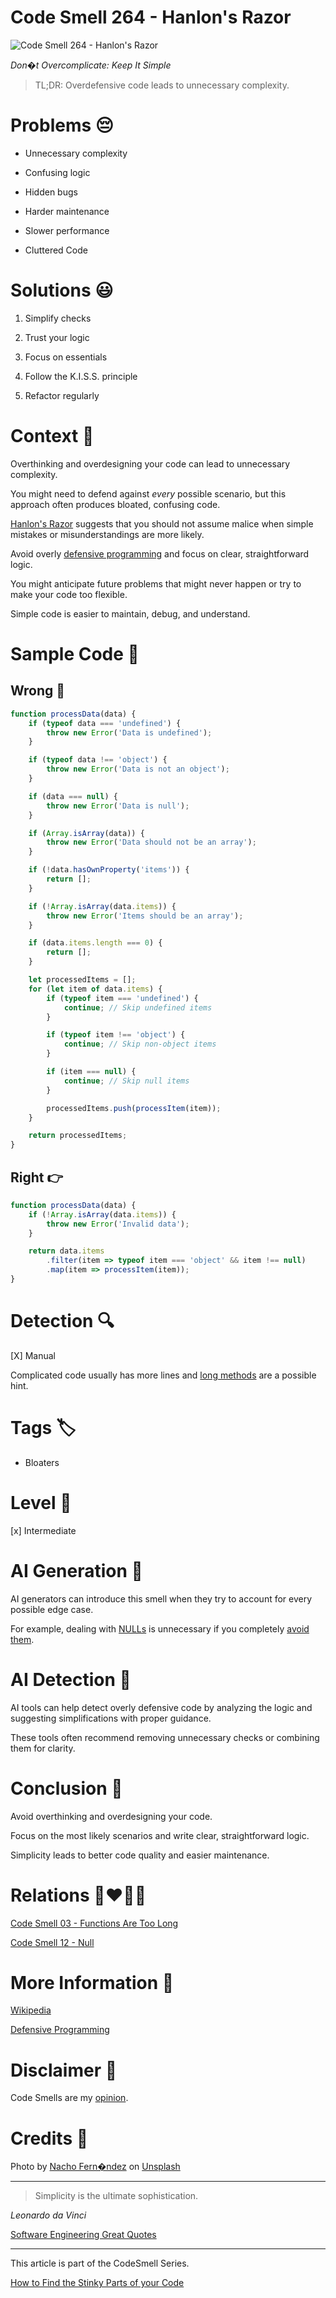# Code Smell 264 - Hanlon's Razor

![Code Smell 264 - Hanlon's Razor](Code%20Smell%20264%20-%20Hanlon's%20Razor.jpg)

*Don�t Overcomplicate: Keep It Simple*

> TL;DR: Overdefensive code leads to unnecessary complexity.

# Problems 😔 

- Unnecessary complexity

- Confusing logic

- Hidden bugs

- Harder maintenance

- Slower performance

- Cluttered Code

# Solutions 😃

1. Simplify checks

2. Trust your logic

3. Focus on essentials

4. Follow the K.I.S.S. principle

5. Refactor regularly

# Context 💬

Overthinking and overdesigning your code can lead to unnecessary complexity. 

You might need to defend against *every* possible scenario, but this approach often produces bloated, confusing code. 

[Hanlon's Razor](https://en.wikipedia.org/wiki/Hanlon%27s_razor) suggests that you should not assume malice when simple mistakes or misunderstandings are more likely.

Avoid overly [defensive programming](https://en.wikipedia.org/wiki/Defensive_programming) and focus on clear, straightforward logic. 

You might anticipate future problems that might never happen or try to make your code too flexible.

Simple code is easier to maintain, debug, and understand.

# Sample Code 📖

## Wrong 🚫

<!-- [Gist Url](https://gist.github.com/mcsee/5e59715c1c7bcfc4f1b8a4b89a2731fc) -->

```javascript
function processData(data) {
    if (typeof data === 'undefined') {
        throw new Error('Data is undefined');
    }

    if (typeof data !== 'object') {
        throw new Error('Data is not an object');
    }

    if (data === null) {
        throw new Error('Data is null');
    }

    if (Array.isArray(data)) {
        throw new Error('Data should not be an array');
    }

    if (!data.hasOwnProperty('items')) {
        return [];
    }

    if (!Array.isArray(data.items)) {
        throw new Error('Items should be an array');
    }

    if (data.items.length === 0) {
        return []; 
    }

    let processedItems = [];
    for (let item of data.items) {
        if (typeof item === 'undefined') {
            continue; // Skip undefined items
        }

        if (typeof item !== 'object') {
            continue; // Skip non-object items
        }

        if (item === null) {
            continue; // Skip null items
        }

        processedItems.push(processItem(item));
    }

    return processedItems;
}
```

## Right 👉

<!-- [Gist Url](https://gist.github.com/mcsee/b5c20329bc5670687423d274d0b6f3e8) -->

```javascript
function processData(data) {
    if (!Array.isArray(data.items)) {
        throw new Error('Invalid data');
    }

    return data.items
        .filter(item => typeof item === 'object' && item !== null)
        .map(item => processItem(item));
}
```

# Detection 🔍

[X] Manual

Complicated code usually has more lines and [long methods](https://github.com/mcsee/Software-Design-Articles/tree/main/Articles/Code%20Smells/Code%20Smell%2003%20-%20Functions%20Are%20Too%20Long/readme.md) are a possible hint.

# Tags 🏷️

- Bloaters

# Level 🔋

[x] Intermediate

# AI Generation 🤖

AI generators can introduce this smell when they try to account for every possible edge case. 

For example, dealing with [NULLs](https://github.com/mcsee/Software-Design-Articles/tree/main/Articles/Theory/Null%20-%20The%20Billion%20Dollar%20Mistake/readme.md) is unnecessary if you completely [avoid them](https://github.com/mcsee/Software-Design-Articles/tree/main/Articles/Refactorings/Refactoring%20015%20-%20Remove%20NULL/readme.md).

# AI Detection 🥃

AI tools can help detect overly defensive code by analyzing the logic and suggesting simplifications with proper guidance. 

These tools often recommend removing unnecessary checks or combining them for clarity.

# Conclusion 🏁

Avoid overthinking and overdesigning your code.

Focus on the most likely scenarios and write clear, straightforward logic. 

Simplicity leads to better code quality and easier maintenance.

# Relations 👩‍❤️‍💋‍👨

[Code Smell 03 - Functions Are Too Long](https://github.com/mcsee/Software-Design-Articles/tree/main/Articles/Code%20Smells/Code%20Smell%2003%20-%20Functions%20Are%20Too%20Long/readme.md)

[Code Smell 12 - Null](https://github.com/mcsee/Software-Design-Articles/tree/main/Articles/Code%20Smells/Code%20Smell%2012%20-%20Null/readme.md)

# More Information 📕

[Wikipedia](https://en.wikipedia.org/wiki/Hanlon%27s_razor)

[Defensive Programming](https://en.wikipedia.org/wiki/Defensive_programming)

# Disclaimer 📘

Code Smells are my [opinion](https://github.com/mcsee/Software-Design-Articles/tree/main/Articles/Blogging/I%20Wrote%20More%20than%2090%20Articles%20on%202021%20Here%20is%20What%20I%20Learned/readme.md).

# Credits 🙏

Photo by [Nacho Fern�ndez](https://unsplash.com/@inteligencia_eco) on [Unsplash](https://unsplash.com/photos/gray-metal-razor-quxbQxvGiPA)
  
* * *

> Simplicity is the ultimate sophistication.

 _Leonardo da Vinci_
 
[Software Engineering Great Quotes](https://github.com/mcsee/Software-Design-Articles/tree/main/Articles/Quotes/Software%20Engineering%20Great%20Quotes/readme.md)

* * *

This article is part of the CodeSmell Series.

[How to Find the Stinky Parts of your Code](https://github.com/mcsee/Software-Design-Articles/tree/main/Articles/Code%20Smells/How%20to%20Find%20the%20Stinky%20parts%20of%20your%20Code/readme.md)